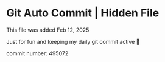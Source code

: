 # Git Auto Commit | Hidden File

This file was added Feb 12, 2025

Just for fun and keeping my daily git commit active 🤪

commit number: 495072
